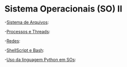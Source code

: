 # Sistema Operacionais (SO) II

-[Sistema de Arquivos](./SistemasArquivos/):

-[Processos e Threads](./ProcessosThreads/): 

-[Redes](./Redes/):

-[ShellScript e Bash](./ShellScript/):

-[Uso da linguagem Python em SOs](./PythonSO/):
